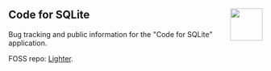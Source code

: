 <h2>Code for SQLite
  <img src="https://zeezide.com/img/lighter/Enlighter256.png"
       align="right" width="64" height="64" />
</h2>

Bug tracking and public information for the "Code for SQLite" application.

FOSS repo: [Lighter](https://github/com/Lighter-swift/).
